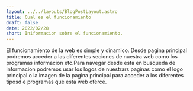 ```yaml
---
layout: ../../layouts/BlogPostLayout.astro
title: Cual es el funcionamiento
draft: false
date: 2022/02/28
short: Iniformacion sobre el funcionamiento.
---
```

El funcionamiento de la web es simple y dinamico. Desde pagina principal podremos acceder a las diferentes seciones de 
nuestra web como los programas informacion etc.Para navegar desde esta en busqueda de informacion podremos usar los logos de nuestrars paginas como el logo principal o la imagen de la pagina principal para acceder a los diferentes tiposd e programas que esta web oferce.